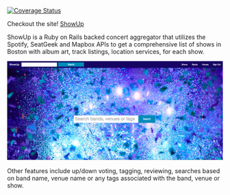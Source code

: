 [![Coverage Status](https://coveralls.io/repos/RoccStar/basshows-rails/badge.svg)](https://coveralls.io/r/RoccStar/basshows-rails)

Checkout the site! [ShowUp](showupboston.herokuapp.com)

ShowUp is a Ruby on Rails backed concert aggregator that utilizes the Spotify,
SeatGeek and Mapbox APIs to get a comprehensive list of shows in Boston with
album art, track listings, location services, for each show.

![ScreenShot](ShowUp.png)

Other features include up/down voting, tagging, reviewing, searches based on
band name, venue name or any tags associated with the band, venue or show.

